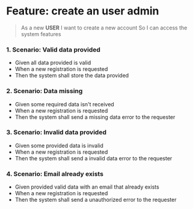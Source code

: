 # Feature: create an user admin
> As a new **USER**
> I want to create a new account
> So I can access the system features

### 1. Scenario: Valid data provided
- Given all data provided is valid
- When a new registration is requested
- Then the system shall store the data provided

### 2. Scenario: Data missing
- Given some required data isn't received
- When a new registration is requested
- Then the system shall send a missing data error to the requester

### 3. Scenario: Invalid data provided
- Given some provided data is invalid
- When a new registration is requested
- Then the system shall send a invalid data error to the requester

### 4. Scenario: Email already exists
- Given provided valid data with an email that already exists
- When a new registration is requested
- Then the system shall send a unauthorized error to the requester
